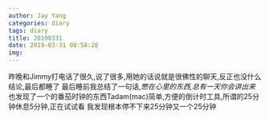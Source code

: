 ```yaml
---
author: Jay Yang
categories: diary
tags: diary
title: 20190331
date: 2019-03-31 08:58:28
img:
---
```


昨晚和Jimmy打电话了很久,说了很多,用她的话说就是很佛性的聊天,反正也没什么结论,最后都睡了
最后睡前我总结了一句话,*憋在心里的东西,总有一天你会讲出来*
也发现了一个的番茄时钟的东西Tadam(mac)简单,方便的倒计时工具,所谓的25分钟休息5分钟,正在试试看
我发现根本停不下来25分钟又一个25分钟